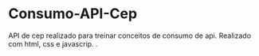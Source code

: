# Consumo-API-Cep
API de cep realizado para treinar conceitos de consumo de api. Realizado com html, css e javascrip.
.
